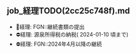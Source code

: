 job_経理TODO(2cc25c748f).md
---

- 📌経理: FGN::継続書類の提出
- ⛔️経理: 源泉所得税の納税( 2024-01-10 頃まで)
- ⛔️経理: FGN::2024年4月以降の継続

